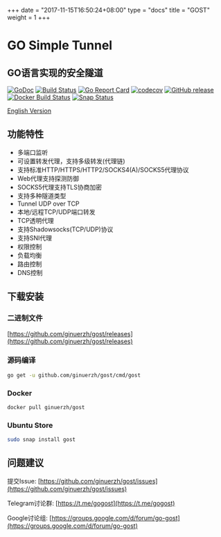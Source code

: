 +++
date = "2017-11-15T16:50:24+08:00"
type = "docs"
title = "GOST"
weight = 1
+++

# GO Simple Tunnel

## GO语言实现的安全隧道

[![GoDoc](https://godoc.org/github.com/ginuerzh/gost?status.svg)](https://godoc.org/github.com/ginuerzh/gost)
[![Build Status](https://travis-ci.org/ginuerzh/gost.svg?branch=master)](https://travis-ci.org/ginuerzh/gost)
[![Go Report Card](https://goreportcard.com/badge/github.com/ginuerzh/gost)](https://goreportcard.com/report/github.com/ginuerzh/gost)
[![codecov](https://codecov.io/gh/ginuerzh/gost/branch/master/graphs/badge.svg)](https://codecov.io/gh/ginuerzh/gost/branch/master)
[![GitHub release](https://img.shields.io/github/release/ginuerzh/gost.svg)](https://github.com/ginuerzh/gost/releases/latest)
[![Docker Build Status](https://img.shields.io/docker/build/ginuerzh/gost.svg)](https://hub.docker.com/r/ginuerzh/gost/)
[![Snap Status](https://build.snapcraft.io/badge/ginuerzh/gost.svg)](https://build.snapcraft.io/user/ginuerzh/gost)

[English Version](en/)

## 功能特性

* 多端口监听
* 可设置转发代理，支持多级转发(代理链)
* 支持标准HTTP/HTTPS/HTTP2/SOCKS4(A)/SOCKS5代理协议
* Web代理支持探测防御
* SOCKS5代理支持TLS协商加密
* 支持多种隧道类型
* Tunnel UDP over TCP
* 本地/远程TCP/UDP端口转发
* TCP透明代理
* 支持Shadowsocks(TCP/UDP)协议
* 支持SNI代理
* 权限控制
* 负载均衡
* 路由控制
* DNS控制

## 下载安装

### 二进制文件

[https://github.com/ginuerzh/gost/releases](https://github.com/ginuerzh/gost/releases)

### 源码编译

```bash
go get -u github.com/ginuerzh/gost/cmd/gost
```

### Docker

```bash
docker pull ginuerzh/gost
```

### Ubuntu Store

```bash
sudo snap install gost
```

## 问题建议

提交Issue: [https://github.com/ginuerzh/gost/issues](https://github.com/ginuerzh/gost/issues)

Telegram讨论群: [https://t.me/gogost](https://t.me/gogost)

Google讨论组: [https://groups.google.com/d/forum/go-gost](https://groups.google.com/d/forum/go-gost)